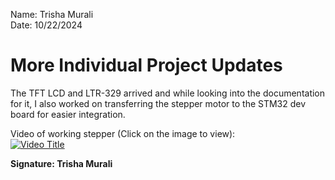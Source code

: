 Name: Trisha Murali <br/>
Date: 10/22/2024 

# More Individual Project Updates

The TFT LCD and LTR-329 arrived and while looking into the documentation for it, I also worked on transferring the stepper motor to the STM32 dev board for easier integration. 

Video of working stepper (Click on the image to view): <br/>
[![Video Title](https://github.com/user-attachments/assets/38635c31-15af-4e54-a053-775a78f88aa9)
](https://drive.google.com/file/d/1gVh-LUYdp4_K_9VkM8eWW64hZQ9rZMUl/view?usp=sharing)

**Signature: Trisha Murali**
